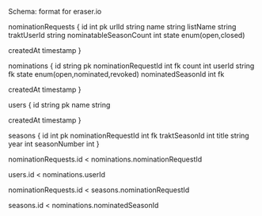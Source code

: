 Schema: format for eraser.io

nominationRequests {
  id int pk
  urlId string
  name string
  listName string
  traktUserId string
  nominatableSeasonCount int
  state enum(open,closed)

  createdAt timestamp
}

nominations {
  id string pk
  nominationRequestId int fk
  count int
  userId string fk
  state enum(open,nominated,revoked)
  nominatedSeasonId int fk

  createdAt timestamp
}

users {
  id string pk
  name string

  createdAt timestamp
}

seasons {
  id int pk
  nominationRequestId int fk
  traktSeasonId int
  title string
  year int
  seasonNumber int
}

nominationRequests.id < nominations.nominationRequestId

users.id < nominations.userId

nominationRequests.id < seasons.nominationRequestId

seasons.id < nominations.nominatedSeasonId
